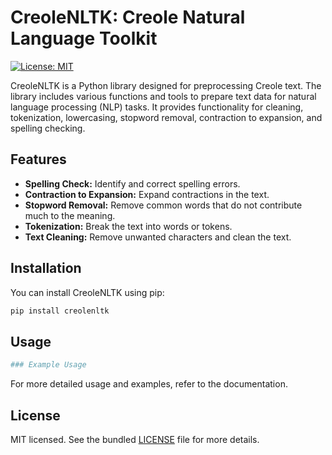 # CreoleNLTK: Creole Natural Language Toolkit

[![License: MIT](https://img.shields.io/badge/License-MIT-yellow.svg)](LICENSE)

CreoleNLTK is a Python library designed for preprocessing Creole text. The library includes various functions and tools to prepare text data for natural language processing (NLP) tasks. It provides functionality for cleaning, tokenization, lowercasing, stopword removal, contraction to expansion, and spelling checking.

## Features

- **Spelling Check:** Identify and correct spelling errors.
- **Contraction to Expansion:** Expand contractions in the text.
- **Stopword Removal:** Remove common words that do not contribute much to the meaning.
- **Tokenization:** Break the text into words or tokens.
- **Text Cleaning:** Remove unwanted characters and clean the text.

## Installation

You can install CreoleNLTK using pip:

```bash
pip install creolenltk
```

## Usage

````python
### Example Usage
````
For more detailed usage and examples, refer to the documentation.

## License

MIT licensed. See the bundled [LICENSE](LICENSE) file for more details.


